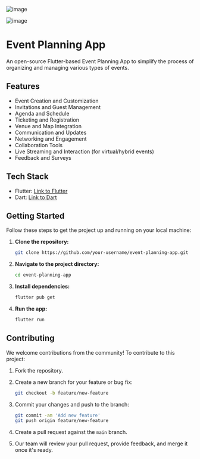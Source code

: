 ![image](https://github.com/LegendSumeet/eventapp/assets/85386116/32750f28-0f15-4527-8093-4443eea583b5)



![image](https://github.com/LegendSumeet/eventapp/assets/85386116/70ab69d2-f062-48f5-bdc6-dd46c7a26d8f)





# Event Planning App

An open-source Flutter-based Event Planning App to simplify the process of organizing and managing various types of events.

## Features

- Event Creation and Customization
- Invitations and Guest Management
- Agenda and Schedule
- Ticketing and Registration
- Venue and Map Integration
- Communication and Updates
- Networking and Engagement
- Collaboration Tools
- Live Streaming and Interaction (for virtual/hybrid events)
- Feedback and Surveys

## Tech Stack

- Flutter: [Link to Flutter](https://flutter.dev/)
- Dart: [Link to Dart](https://dart.dev/)

## Getting Started

Follow these steps to get the project up and running on your local machine:

1. **Clone the repository:**

   ```sh
   git clone https://github.com/your-username/event-planning-app.git
   ```

2. **Navigate to the project directory:**

   ```sh
   cd event-planning-app
   ```

3. **Install dependencies:**

   ```sh
   flutter pub get
   ```

4. **Run the app:**

   ```sh
   flutter run
   ```

## Contributing

We welcome contributions from the community! To contribute to this project:

1. Fork the repository.

2. Create a new branch for your feature or bug fix:

   ```sh
   git checkout -b feature/new-feature
   ```

3. Commit your changes and push to the branch:

   ```sh
   git commit -am 'Add new feature'
   git push origin feature/new-feature
   ```

4. Create a pull request against the `main` branch.

5. Our team will review your pull request, provide feedback, and merge it once it's ready.
